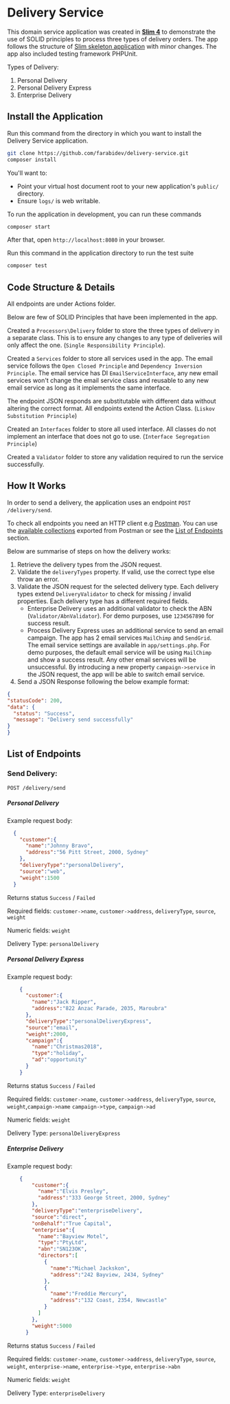 # Delivery Service

This domain service application was created in **[Slim 4](https://www.slimframework.com/)** to demonstrate the use of SOLID principles to process three types of delivery orders.
The app follows the structure of [Slim skeleton application](https://github.com/slimphp/Slim-Skeleton) with minor changes.
The app also included testing framework PHPUnit.

Types of Delivery:
1. Personal Delivery
2. Personal Delivery Express
3. Enterprise Delivery

## Install the Application

Run this command from the directory in which you want to install the Delivery Service application.

```bash
git clone https://github.com/farabidev/delivery-service.git
composer install
```

You'll want to:
* Point your virtual host document root to your new application's `public/` directory.
* Ensure `logs/` is web writable.

To run the application in development, you can run these commands 

```bash
composer start
```

After that, open `http://localhost:8080` in your browser.

Run this command in the application directory to run the test suite

```bash
composer test
```

## Code Structure & Details
All endpoints are under Actions folder.

Below are few of SOLID Principles that have been implemented in the app.

Created a `Processors\Delivery` folder to store the three types of delivery in a separate class. This is to ensure any changes 
to any type of deliveries will only affect the one. (`Single Responsibility Principle`).

Created a `Services` folder to store all services used in the app. The email service follows the `Open Closed Principle`
and `Dependency Inversion Principle`. The email service has DI `EmailServiceInterface`, any new email services won't change the email service class and
reusable to any new email service as long as it implements the same interface.

The endpoint JSON responds are substitutable with different data without altering the correct format. All endpoints extend the Action Class.
(`Liskov Substitution Principle`)

Created an `Interfaces` folder to store all used interface. All classes do not implement an interface that does not
go to use. (`Interface Segregation Principle`)

Created a `Validator` folder to store any validation required to run the service successfully.

## How It Works
In order to send a delivery, the application uses an endpoint `POST /delivery/send`. 

To check all endpoints you need an HTTP client e.g [Postman](https://www.getpostman.com/).
You can use the [available collections](https://github.com/farabidev/delivery-service/blob/master/Delivery%20Service.postman_collection.json) exported from Postman or 
see the [List of Endpoints](#list-of-endpoints) section.

Below are summarise of steps on how the delivery works:
1. Retrieve the delivery types from the JSON request.
2. Validate the `deliveryTypes` property. If valid, use the correct type else throw an error.
3. Validate the JSON request for the selected delivery type. 
    Each delivery types extend `DeliveryValidator` to check for missing / invalid properties.
    Each delivery type has a different required fields.
    * Enterprise Delivery uses an additional validator to check the ABN (`Validator/AbnValidator`). 
    For demo purposes, use `1234567890` for success result. 
    * Process Delivery Express uses an additional service to send an email campaign.
    The app has 2 email services `MailChimp` and `SendGrid`. The email service settings are available in `app/settings.php`.
    For demo purposes, the default email service will be using `MailChimp` and show a success result. 
    Any other email services will be unsuccessful.
    By introducing a new property `campaign->service` in the JSON request, the app will be able to switch email service.
 4. Send a JSON Response following the below example format:
````JSON
{
"statusCode": 200,
"data": {
  "status": "Success",
  "message": "Delivery send successfully"
}
}
```` 

## List of Endpoints
### Send Delivery:
`POST /delivery/send`

##### Personal Delivery
Example request body:
```JSON
  {
    "customer":{
      "name":"Johnny Bravo",
      "address":"56 Pitt Street, 2000, Sydney"
    },
    "deliveryType":"personalDelivery",
    "source":"web",
    "weight":1500
  }
```
Returns status `Success` / `Failed`

Required fields: `customer->name`, `customer->address`, `deliveryType`, `source`, `weight`

Numeric fields: `weight`

Delivery Type: `personalDelivery`


##### Personal Delivery Express
Example request body:
```JSON
    {
      "customer":{
        "name":"Jack Ripper",
        "address":"822 Anzac Parade, 2035, Maroubra"
      },
      "deliveryType":"personalDeliveryExpress",
      "source":"email",
      "weight":2000,
      "campaign":{
        "name":"Christmas2018",
        "type":"holiday",
        "ad":"opportunity"
      }
    }
```
Returns status `Success` / `Failed`

Required fields: `customer->name`, `customer->address`, `deliveryType`, `source`, `weight`,`campaign->name`
`campaign->type`, `campaign->ad`

Numeric fields: `weight`

Delivery Type: `personalDeliveryExpress`


##### Enterprise Delivery
Example request body:
```JSON
    {
        "customer":{
          "name":"Elvis Presley",
          "address":"333 George Street, 2000, Sydney"
        },
        "deliveryType":"enterpriseDelivery",
        "source":"direct",
        "onBehalf":"True Capital",
        "enterprise":{
          "name":"Bayview Motel",
          "type":"PtyLtd",
          "abn":"SN123OK",
          "directors":[
            {
              "name":"Michael Jackskon",
              "address":"242 Bayview, 2434, Sydney"
            },
            {
              "name":"Freddie Mercury",
              "address":"132 Coast, 2354, Newcastle"
            }
          ]
        },
        "weight":5000
      }
```
Returns status `Success` / `Failed`

Required fields: `customer->name`, `customer->address`, `deliveryType`, `source`, `weight`,
`enterprise->name`, `enterprise->type`, `enterprise->abn`

Numeric fields: `weight`

Delivery Type: `enterpriseDelivery`